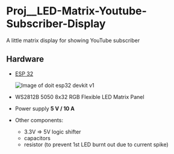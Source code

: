 # Proj__LED-Matrix-Youtube-Subscriber-Display
A little matrix display for showing YouTube subscriber



## Hardware

- [ESP 32](https://github.com/playelek/pinout-doit-32devkitv1)

  ![Image of doit esp32 devkit v1](https://github.com/playelek/pinout-doit-32devkitv1/blob/master/pinoutDOIT32devkitv1.png)

- WS2812B 5050 8x32 RGB Flexible LED Matrix Panel
- Power supply **5 V / 10 A**
- Other components:
  - 3.3V => 5V logic shifter
  - capacitors
  - resistor (to prevent 1st LED burnt out due to current spike)

